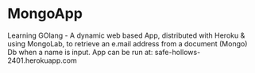 # MongoApp
Learning GOlang - A dynamic web based App, distributed with Heroku & using MongoLab, to retrieve an e.mail address from a document (Mongo) Db when a name is input.
App can be run at: safe-hollows-2401.herokuapp.com